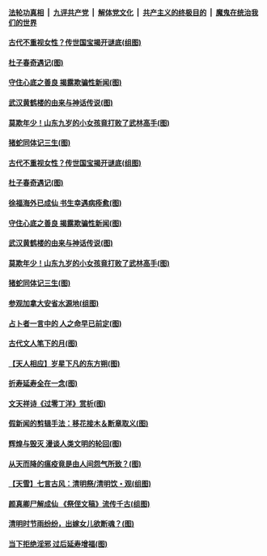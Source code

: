 ####  [法轮功真相](../../../../basic/blob/master/README.md?t=04081430) &nbsp;|&nbsp; [九评共产党](../../../../9ping.md/blob/master/README.md?t=04081430) &nbsp;|&nbsp; [解体党文化](../../../../jtdwh.md/blob/master/README.md?t=04081430)  &nbsp;|&nbsp; [共产主义的终极目的](../../../../gczydzjmd.md/blob/master/README.md?t=04081430) &nbsp;|&nbsp; [魔鬼在统治我们的世界](../../../../mgztzwmdsj.md/blob/master/README.md?t=04081430) 

#### [古代不重视女性？传世国宝揭开谜底(组图)](../pages/p7/928633.md?t=04081430) 

#### [杜子春奇遇记(图)](../pages/p7/928923.md?t=04081430) 

#### [守住心底之善良 揭露欺骗性新闻(图)](../pages/p7/928584.md?t=04081430) 

#### [武汉黄鹤楼的由来与神话传说(图)](../pages/p7/928819.md?t=04081430) 

#### [莫欺年少！山东九岁的小女孩竟打败了武林高手(图)](../pages/p7/928619.md?t=04081430) 

#### [猪蛇同体记三生(图)](../pages/p7/928272.md?t=04081430) 

#### [古代不重视女性？传世国宝揭开谜底(组图)](../pages/p7/928633.md?t=04081430) 

#### [杜子春奇遇记(图)](../pages/p7/928923.md?t=04081430) 

#### [徐福海外已成仙 书生幸遇病痊愈(图)](../pages/p7/928788.md?t=04081430) 

#### [守住心底之善良 揭露欺骗性新闻(图)](../pages/p7/928584.md?t=04081430) 

#### [武汉黄鹤楼的由来与神话传说(图)](../pages/p7/928819.md?t=04081430) 

#### [莫欺年少！山东九岁的小女孩竟打败了武林高手(图)](../pages/p7/928619.md?t=04081430) 

#### [猪蛇同体记三生(图)](../pages/p7/928272.md?t=04081430) 

#### [参观加拿大安省水源地(组图)](../pages/p7/928259.md?t=04081430) 

#### [占卜者一言中的 人之命早已前定(图)](../pages/p7/928517.md?t=04081430) 

#### [古代文人笔下的月(图)](../pages/p7/928361.md?t=04081430) 

#### [【天人相应】岁星下凡的东方朔(图)](../pages/p7/928270.md?t=04081430) 

#### [折寿延寿全在一念(图)](../pages/p7/928271.md?t=04081430) 

#### [文天祥诗《过零丁洋》赏析(图)](../pages/p7/928360.md?t=04081430) 

#### [假新闻的剪辑手法：移花接木＆断章取义(图)](../pages/p7/928568.md?t=04081430) 

#### [辉煌与毁灭 漫谈人类文明的轮回(图)](../pages/p7/928269.md?t=04081430) 

#### [从天而降的瘟疫竟是由人间怨气所致？(图)](../pages/p7/928375.md?t=04081430) 

#### [【天雪】七言古风：清明祭/清明饮・观(组图)](../pages/p7/928585.md?t=04081430) 

#### [颜真卿尸解成仙 《祭侄文稿》流传千古(组图)](../pages/p7/926379.md?t=04081430) 

#### [清明时节雨纷纷，出嫁女儿欲断魂？(图)](../pages/p7/928229.md?t=04081430) 

#### [当下拒绝淫邪 过后延寿增福(图)](../pages/p7/928142.md?t=04081430) 

